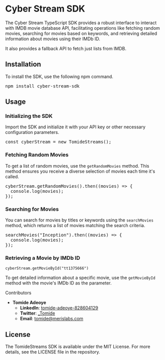 # Cyber Stream SDK

The Cyber Stream TypeScript SDK provides a robust interface to interact with IMDB movie database API, facilitating operations like fetching random movies, searching for movies based on keywords, and retrieving detailed information about movies using their IMDb ID.

It also provides a fallback API to fetch just lists from IMDB.

## Installation

To install the SDK, use the following npm command.

<pre>npm install cyber-stream-sdk</pre>

## Usage

### Initializing the SDK

Import the SDK and initialize it with your API key or other necessary configuration parameters.

<pre>const cyberStream = new TomideStreams();</pre>

### Fetching Random Movies

To get a list of random movies, use the `getRandomMovies` method. This method ensures you receive a diverse selection of movies each time it's called.

<pre>cyberStream.getRandomMovies().then((movies) => {
  console.log(movies);
});</pre>

### Searching for Movies

You can search for movies by titles or keywords using the `searchMovies` method, which returns a list of movies matching the search criteria.

<pre>searchMovies("Inception").then((movies) => {
  console.log(movies);
});</pre>

### Retrieving a Movie by IMDb ID

```
cyberStream.getMovieById("tt1375666")
```

To get detailed information about a specific movie, use the `getMovieById` method with the movie's IMDb ID as the parameter.

Contributors

- **Tomide Adeoye**
  - **LinkedIn**: [tomide-adeoye-828604129](https://www.linkedin.com/in/tomide-adeoye-828604129/)
  - **Twitter**: [\_Tomide](https://twitter.com/_Tomide)
  - **Email**: [tomide@merislabs.com](mailto:tomide@merislabs.com)

## License

The TomideStreams SDK is available under the MIT License. For more details, see the LICENSE file in the repository.
